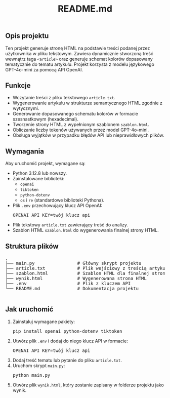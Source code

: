 <header>
        <h1>README.md</h1>
    </header>
    <section>
        <h2>Opis projektu</h2>
        <p>
            Ten projekt generuje stronę HTML na podstawie treści podanej przez użytkownika w pliku tekstowym. Zawiera dynamicznie stworzoną
            treść wewnątrz taga <code>&lt;article&gt;</code> oraz generuje schemat kolorów dopasowany tematycznie do tematu artykułu. 
            Projekt korzysta z modelu językowego GPT-4o-mini za pomocą API OpenAI.
        </p>
    </section>

  <section>
        <h2>Funkcje</h2>
        <ul>
            <li>Wczytanie treści z pliku tekstowego <code>article.txt</code>.</li>
            <li>Wygenerowanie artykułu w strukturze semantycznego HTML zgodnie z wytycznymi.</li>
            <li>Generowanie dopasowanego schematu kolorów w formacie szesnastkowym (hexadecimal).</li>
            <li>Tworzenie strony HTML z wypełnionym szablonem <code>szablon.html</code>.</li>
            <li>Obliczanie liczby tokenów używanych przez model GPT-4o-mini.</li>
            <li>Obsługa wyjątków w przypadku błędów API lub nieprawidłowych plików.</li>
        </ul>
    </section>

  <section>
        <h2>Wymagania</h2>
        <p>Aby uruchomić projekt, wymagane są:</p>
        <ul>
            <li>Python 3.12.8 lub nowszy.</li>
            <li>Zainstalowane biblioteki:
                <ul>
                    <li><code>openai</code></li>
                    <li><code>tiktoken</code></li>
                    <li><code>python-dotenv</code></li>
                    <li><code>os</code> i <code>re</code> (standardowe biblioteki Pythona).</li>
                </ul>
            </li>
            <li>Plik <code>.env</code> przechowujący klucz API OpenAI:
                <pre>OPENAI_API_KEY=twój_klucz_api</pre>
            </li>
            <li>Plik tekstowy <code>article.txt</code> zawierający treść do analizy.</li>
            <li>Szablon HTML <code>szablon.html</code> do wygenerowania finalnej strony HTML.</li>
        </ul>
    </section>

  <section>
        <h2>Struktura plików</h2>
        <pre>
.
├── main.py                # Główny skrypt projektu
├── article.txt            # Plik wejściowy z treścią artykułu
├── szablon.html           # Szablon HTML dla finalnej strony
├── wynik.html             # Wygenerowana strona HTML
├── .env                   # Plik z kluczem API
└── README.md              # Dokumentacja projektu
        </pre>
    </section>

  <section>
        <h2>Jak uruchomić</h2>
        <ol>
            <li>Zainstaluj wymagane pakiety:
                <pre>pip install openai python-dotenv tiktoken</pre>
            </li>
            <li>Utwórz plik <code>.env</code> i dodaj do niego klucz API w formacie:
                <pre>OPENAI_API_KEY=twój_klucz_api</pre>
            </li>
            <li>Dodaj treść tematu lub pytanie do pliku <code>article.txt</code>.</li>
            <li>Uruchom skrypt <code>main.py</code>:
                <pre>python main.py</pre>
            </li>
            <li>Otwórz plik <code>wynik.html</code>, który zostanie zapisany w folderze projektu jako wynik.</li>
        </ol>
    </section>
